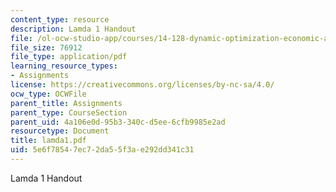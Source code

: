 ```yaml
---
content_type: resource
description: Lamda 1 Handout
file: /ol-ocw-studio-app/courses/14-128-dynamic-optimization-economic-applications-recursive-methods-spring-2003/5e6f78547ec72da55f3ae292dd341c31_lamda1.pdf
file_size: 76912
file_type: application/pdf
learning_resource_types:
- Assignments
license: https://creativecommons.org/licenses/by-nc-sa/4.0/
ocw_type: OCWFile
parent_title: Assignments
parent_type: CourseSection
parent_uid: 4a106e0d-95b3-340c-d5ee-6cfb9985e2ad
resourcetype: Document
title: lamda1.pdf
uid: 5e6f7854-7ec7-2da5-5f3a-e292dd341c31
---
```

Lamda 1 Handout